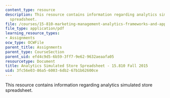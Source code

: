 ```yaml
---
content_type: resource
description: This resource contains information regarding analytics simulated store
  spreadsheet.
file: /courses/15-810-marketing-management-analytics-frameworks-and-applications-fall-2015/3fc56e0386a560036db267b1b62600ce_MIT15_810F15_AnaSim_Sheet.pdf
file_type: application/pdf
learning_resource_types:
- Assignments
ocw_type: OCWFile
parent_title: Assignments
parent_type: CourseSection
parent_uid: efd4c9d5-6b59-3ff7-9e62-9632aeaafa05
resourcetype: Document
title: Analytics Simulated Store Spreadsheet - 15.810 Fall 2015
uid: 3fc56e03-86a5-6003-6db2-67b1b62600ce
---
```

This resource contains information regarding analytics simulated store spreadsheet.
